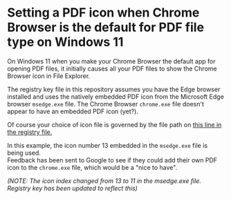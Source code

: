 # Setting a PDF icon when Chrome Browser is the default for PDF file type on Windows 11
On Windows 11 when you make your Chrome Browser the default app for opening PDF files, it initially causes all your PDF files to show the Chrome Browser icon in File Explorer.

The registry key file in this repository assumes you have the Edge browser installed and uses the natively embedded PDF icon from the Microsoft Edge browser `msedge.exe` file. The Chrome Browser `chrome.exe` file doesn't appear to have an embedded PDF icon (yet?).

Of course your choice of icon file is governed by the file path on [this line in the registry file.](HKCR-HKLM-for-ChromePDF.reg#L17)

In this example, the icon number 13 embedded in the `msedge.exe` file is being used.<br>
Feedback has been sent to Google to see if they could add their own PDF icon to the `chrome.exe` file, which would be a "nice to have".

_(NOTE: The icon index changed from 13 to 11 in the msedge.exe file. Registry key has been updated to reflect this)_
